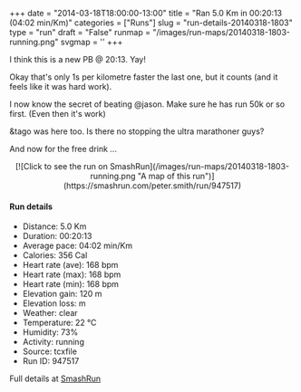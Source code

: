 +++
date = "2014-03-18T18:00:00-13:00"
title = "Ran 5.0 Km in 00:20:13 (04:02 min/Km)"
categories = ["Runs"]
slug = "run-details-20140318-1803"
type = "run"
draft = "False"
runmap = "/images/run-maps/20140318-1803-running.png"
svgmap = '<polyline points="39 90, 39 89, 40 88, 40 81, 3 69, 16 38, 41 14, 55 0, 64 0, 67 4, 42 29, 29 40, 68 3, 55 1, 19 35, 4 71, 39 82, 37 93, 51 100, 69 96, 78 83, 94 77, 97 73">'
+++

I think this is a new PB @ 20:13. Yay!  

Okay that's only 1s per kilometre faster the last one, but it counts (and it feels like it was hard work). 

I now know the secret of beating @jason.  Make sure he has run 50k or so first. (Even then it's work)

&tago was here too. Is there no stopping the ultra marathoner guys?

And now for the free drink ...



<!--more-->

<center>
[![Click to see the run on SmashRun](/images/run-maps/20140318-1803-running.png "A map of this run")](https://smashrun.com/peter.smith/run/947517)
</center>

#### Run details

* Distance: 5.0 Km
* Duration: 00:20:13
* Average pace: 04:02 min/Km
* Calories: 356 Cal
* Heart rate (ave): 168 bpm
* Heart rate (max): 168 bpm
* Heart rate (min): 168 bpm
* Elevation gain: 120 m
* Elevation loss:  m
* Weather: clear
* Temperature: 22 &deg;C
* Humidity: 73%
* Activity: running
* Source: tcxfile
* Run ID: 947517

Full details at [SmashRun](https://smashrun.com/peter.smith/run/947517)